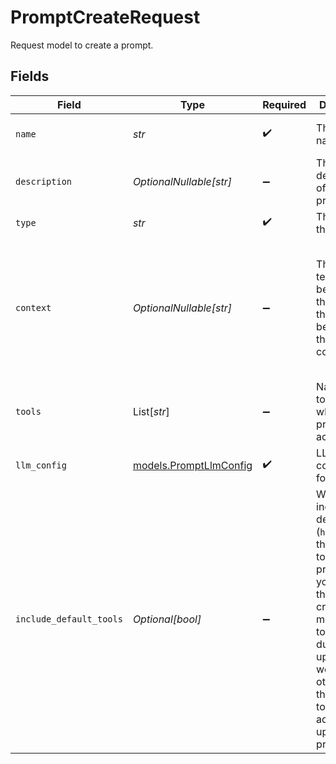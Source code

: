 # PromptCreateRequest

Request model to create a prompt.


## Fields

| Field                                                                                                                                                                                                                                              | Type                                                                                                                                                                                                                                               | Required                                                                                                                                                                                                                                           | Description                                                                                                                                                                                                                                        | Example                                                                                                                                                                                                                                            |
| -------------------------------------------------------------------------------------------------------------------------------------------------------------------------------------------------------------------------------------------------- | -------------------------------------------------------------------------------------------------------------------------------------------------------------------------------------------------------------------------------------------------- | -------------------------------------------------------------------------------------------------------------------------------------------------------------------------------------------------------------------------------------------------- | -------------------------------------------------------------------------------------------------------------------------------------------------------------------------------------------------------------------------------------------------- | -------------------------------------------------------------------------------------------------------------------------------------------------------------------------------------------------------------------------------------------------- |
| `name`                                                                                                                                                                                                                                             | *str*                                                                                                                                                                                                                                              | :heavy_check_mark:                                                                                                                                                                                                                                 | The prompt name                                                                                                                                                                                                                                    | Weather Agent Prompt                                                                                                                                                                                                                               |
| `description`                                                                                                                                                                                                                                      | *OptionalNullable[str]*                                                                                                                                                                                                                            | :heavy_minus_sign:                                                                                                                                                                                                                                 | The description of the prompt                                                                                                                                                                                                                      | Prompt for a weather agent.                                                                                                                                                                                                                        |
| `type`                                                                                                                                                                                                                                             | *str*                                                                                                                                                                                                                                              | :heavy_check_mark:                                                                                                                                                                                                                                 | The type of the prompt                                                                                                                                                                                                                             | prompt_v1                                                                                                                                                                                                                                          |
| `context`                                                                                                                                                                                                                                          | *OptionalNullable[str]*                                                                                                                                                                                                                            | :heavy_minus_sign:                                                                                                                                                                                                                                 | The prompt text that will be sent to the LLM at the beginning of the conversation                                                                                                                                                                  | You are a weather agent. Answer the user's questions about weather and nothing else.                                                                                                                                                               |
| `tools`                                                                                                                                                                                                                                            | List[*str*]                                                                                                                                                                                                                                        | :heavy_minus_sign:                                                                                                                                                                                                                                 | Names of tools to which the prompt has access                                                                                                                                                                                                      | []                                                                                                                                                                                                                                                 |
| `llm_config`                                                                                                                                                                                                                                       | [models.PromptLlmConfig](../models/promptllmconfig.md)                                                                                                                                                                                             | :heavy_check_mark:                                                                                                                                                                                                                                 | LLM configuration for a prompt.                                                                                                                                                                                                                    |                                                                                                                                                                                                                                                    |
| `include_default_tools`                                                                                                                                                                                                                            | *Optional[bool]*                                                                                                                                                                                                                                   | :heavy_minus_sign:                                                                                                                                                                                                                                 | Whether to include the default tools (`hangup`) in the list of tools for the prompt. If you disable this during creation, you might want to disable it during updates as well, otherwise the default tools will be added when updating the prompt. | true                                                                                                                                                                                                                                               |